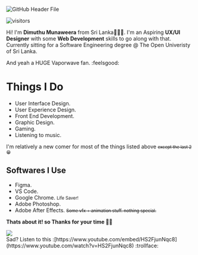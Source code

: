 ![GitHub Header File](https://i.ibb.co/2Yqg9nP/githeader.png)

![visitors](https://visitor-badge.glitch.me/badge?page_id=DeKermit&left_color=black&right_color=green)


Hi! I'm **Dimuthu Munaweera** from Sri Lanka🌴:sri_lanka:. I'm an Aspiring **UX/UI Designer** with some **Web Development** skills to go along with that. Currently sitting for a Software Engineering degree @ The Open Univeristy of Sri Lanka.

And yeah a HUGE Vaporwave fan. :feelsgood:

# Things I Do
		

 - User Interface Design.
 - User Experience Design.
 - Front End Development.
 - Graphic Design.
 - Gaming.
 - Listening to music.

I'm relatively a new comer for most of the things listed above <small><s>except the last 2</s>😁</small> 

## Softwares I Use

 - Figma.
 - VS Code.
 - Google Chrome. <small>Life Saver!</small>
 - Adobe Photoshop.
 - Adobe After Effects. <small><s>Some vfx + animation stuff. nothing special.</s></small>

**Thats about it! so Thanks for your time 🙏🏼**





<a href="https://github.com/anuraghazra/github-readme-stats">
  <img align="center" src="https://github-readme-stats.vercel.app/api/top-langs/?username=DeKermit&layout=compact" />
</a>
<br>
Sad?
Listen to this :[https://www.youtube.com/embed/HS2FjunNqc8](https://www.youtube.com/watch?v=HS2FjunNqc8) :trollface:
